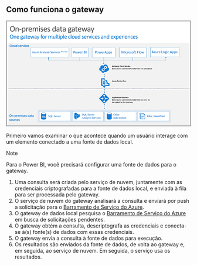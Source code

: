 ## <a name="how-the-gateway-works"></a>Como funciona o gateway
![On-prem-data-gateway-how-it-works](./media/gateway-onprem-how-it-works-include/on-prem-data-gateway-how-it-works.png)

Primeiro vamos examinar o que acontece quando um usuário interage com um elemento conectado a uma fonte de dados local. 

> [!NOTE]
> Para o Power BI, você precisará configurar uma fonte de dados para o gateway.
> 
> 

1. Uma consulta será criada pelo serviço de nuvem, juntamente com as credenciais criptografadas para a fonte de dados local, e enviada à fila para ser processada pelo gateway.
2. O serviço de nuvem do gateway analisará a consulta e enviará por push a solicitação para o [Barramento de Serviço do Azure](https://azure.microsoft.com/documentation/services/service-bus/).
3. O gateway de dados local pesquisa o [Barramento de Serviço do Azure](https://azure.microsoft.com/documentation/services/service-bus/) em busca de solicitações pendentes.
4. O gateway obtém a consulta, descriptografa as credenciais e conecta-se à(s) fonte(s) de dados com essas credenciais.
5. O gateway envia a consulta à fonte de dados para execução.
6. Os resultados são enviados da fonte de dados, de volta ao gateway e, em seguida, ao serviço de nuvem. Em seguida, o serviço usa os resultados.

